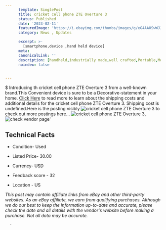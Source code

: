 ```yaml
---
      template: SinglePost
      title: cricket cell phone ZTE Overture 3
      status: Published
      date: '2023-02-11'
      featuredImage: 'https://i.ebayimg.com/thumbs/images/g/eG4AAOSwWJJjxGAm/s-l225.jpg'
      category: News , Updates

      excerpt: >-
        [smartphone,device ,hand held device]
      meta:
      canonicalLink: ''
      description: [handheld,industrially made,well crafted,Portable,Mobile,Compact,Convenient,Lightweight,Maneuverable,Man-portable,Miniature,Carriable,Hand-held,Light,Holdable,Transportable,Mobile device,Pocket-sized,On-the-go,Wireless,Cordless,Compact size,Convenient size, smartphone,device ,hand held device]
      noindex: false
      

---
```

$
      Introducing th cricket cell phone ZTE Overture 3 from a well-known brand.This Convenient device  is sure to be a Decorative-statement in your home. [Click Here](https://www.ebay.com/itm/325524630448?hash=item4bcac7abb0%3Ag%3AeG4AAOSwWJJjxGAm&mkevt=1&mkcid=1&mkrid=711-53200-19255-0&campid=%253CePNCampaignId%253E&customid=%253CreferenceId%253E&toolid=10049) to read more to learn about the shipping costs and additional details for the cricket cell phone ZTE Overture 3. Shipping cost is undefined.Here is the posting visibly ![cricket cell phone ZTE Overture 3](https://i.ebayimg.com/thumbs/images/g/eG4AAOSwWJJjxGAm/s-l225.jpg) to check out more postings here... ![cricket cell phone ZTE Overture 3](https://i.ebayimg.com/images/g/eG4AAOSwWJJjxGAm/s-l1200.jpg), ![check vendor page](https://origin-galleryplus.ebayimg.com/ws/web/325524630448_2_0_1/225x225.jpg,https://origin-galleryplus.ebayimg.com/ws/web/325524630448_3_0_1/225x225.jpg,https://origin-galleryplus.ebayimg.com/ws/web/325524630448_4_0_1/225x225.jpg,https://origin-galleryplus.ebayimg.com/ws/web/325524630448_5_0_1/225x225.jpg,https://origin-galleryplus.ebayimg.com/ws/web/325524630448_6_0_1/225x225.jpg,https://origin-galleryplus.ebayimg.com/ws/web/325524630448_7_0_1/225x225.jpg,https://origin-galleryplus.ebayimg.com/ws/web/325524630448_8_0_1/225x225.jpg,https://origin-galleryplus.ebayimg.com/ws/web/325524630448_9_0_1/225x225.jpg)'

      

 ## Technical Facts 



     
      

 - Condition- Used 


      

 - Listed Price- 30.00 


      

 - Currency- USD 


      

 - Feedback score - 32 


      

 - Location - US 


      
      

 *_This post may contain affiliate links from eBay and other third-party websites. As an eBay affiliate, we earn from qualifying purchases. Although we do our best to keep the information up-to-date and accurate, please check the date and all details with the vendor's website before making a purchase. Not all data may be accurate._*




      -
